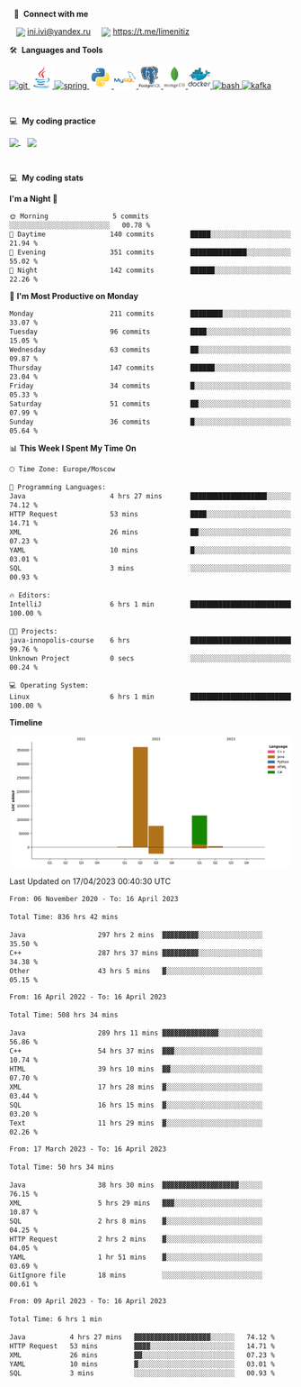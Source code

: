 <!-- https://github.com/lowlighter/metrics -->
<!-- https://www.vectorlogo.zone/ -->
<!-- https://www.svgrepo.com/ -->

&nbsp; 🔗 &nbsp;**Connect with me**
&nbsp; <p align="left">
        &nbsp;&nbsp;
        <span>
            <img align="center"
                src="https://user-images.githubusercontent.com/60324635/179626886-1219e9ee-75c0-42ed-a26b-d4ef24ed306c.svg"
                height="30px"/>
            ini.ivi@yandex.ru
        </span>
        &nbsp;&nbsp;&nbsp;
        <span>
            <img align="center"
                    src="https://user-images.githubusercontent.com/60324635/179626979-f490e684-520a-46a3-9f2e-1b3d291b8372.svg"
                    height="30px"/>
            https://t.me/limenitiz
        </span>
</p>

<!-- 
![Metrics](/github-metrics.svg)
<br>

![Wwakatime stats](https://github-readme-stats-taupe-two.vercel.app/api/wakatime?username=limenitiz&hide_title=true&hide_border=true&langs_count=5&bg_color=00000000&text_color=777) 
-->

🛠️ &nbsp;**Languages and Tools**
<p align="left">
    <a href="https://git-scm.com/" target="_blank" rel="noreferrer">
        <img src="https://www.vectorlogo.zone/logos/git-scm/git-scm-icon.svg"
            alt="git" width="40" height="40" />
    </a>
    <a href="https://www.java.com" target="_blank" rel="noreferrer"> <img
            src="https://raw.githubusercontent.com/devicons/devicon/master/icons/java/java-original.svg"
            alt="java" width="40" height="40" /> </a>
    <a href="https://spring.io/" target="_blank" rel="noreferrer">
        <img src="https://www.vectorlogo.zone/logos/springio/springio-icon.svg"
            alt="spring" width="40" height="40" />
    </a>
    <a href="https://www.python.org" target="_blank" rel="noreferrer">
        <img src="https://raw.githubusercontent.com/devicons/devicon/master/icons/python/python-original.svg"
            alt="python" width="40" height="40" />
    </a>
    <a href="https://www.mysql.com/" target="_blank" rel="noreferrer">
        <img src="https://raw.githubusercontent.com/devicons/devicon/master/icons/mysql/mysql-original-wordmark.svg"
            alt="mysql" width="40" height="40" />
    </a>
    <a href="https://www.postgresql.org" target="_blank" rel="noreferrer">
        <img src="https://raw.githubusercontent.com/devicons/devicon/master/icons/postgresql/postgresql-original-wordmark.svg"
            alt="postgresql" width="40" height="40" />
    </a>
    <a href="https://www.mongodb.com/" target="_blank" rel="noreferrer">
        <img src="https://raw.githubusercontent.com/devicons/devicon/master/icons/mongodb/mongodb-original-wordmark.svg"
            alt="mongodb" width="40" height="40" />
    </a>
    <a href="https://www.docker.com/" target="_blank" rel="noreferrer">
        <img src="https://raw.githubusercontent.com/devicons/devicon/master/icons/docker/docker-original-wordmark.svg"
            alt="docker" width="40" height="40" />
    </a>
    <a href="https://www.gnu.org/software/bash/" target="_blank" rel="noreferrer">
        <img src="https://www.vectorlogo.zone/logos/gnu_bash/gnu_bash-icon.svg"
            alt="bash" width="40" height="40" />
    </a>
    <a href="https://kafka.apache.org/" target="_blank" rel="noreferrer">
        <img src="https://www.vectorlogo.zone/logos/apache_kafka/apache_kafka-icon.svg"
            alt="kafka" width="40" height="40" />
    </a>
</p>
<br>

💻 &nbsp;**My coding practice**
<p align="left">
    <a href="https://www.leetcode.com/limenitiz" target="blank"><img align="center"
            src="https://upload.wikimedia.org/wikipedia/commons/0/0a/LeetCode_Logo_black_with_text.svg"
            height="40"/>
    </a>
    &nbsp;&nbsp;
    <a href="https://www.hackerrank.com/limenitiz" target="blank"><img align="center"
            src="https://d1ka33fs6lvw5x.cloudfront.net/hackerrank/assets/styleguide/logo_wordmark-f5c5eb61ab0a154c3ed9eda24d0b9e31.svg"
            height="40"/>
    </a>
</p>

<br>


💻 &nbsp;**My coding stats**

<!--START_SECTION:waka-readme-stats-total-->
**I'm a Night 🦉** 

```text
🌞 Morning                5 commits           ░░░░░░░░░░░░░░░░░░░░░░░░░   00.78 % 
🌆 Daytime                140 commits         █████░░░░░░░░░░░░░░░░░░░░   21.94 % 
🌃 Evening                351 commits         ██████████████░░░░░░░░░░░   55.02 % 
🌙 Night                  142 commits         ██████░░░░░░░░░░░░░░░░░░░   22.26 % 
```
📅 **I'm Most Productive on Monday** 

```text
Monday                   211 commits         ████████░░░░░░░░░░░░░░░░░   33.07 % 
Tuesday                  96 commits          ████░░░░░░░░░░░░░░░░░░░░░   15.05 % 
Wednesday                63 commits          ██░░░░░░░░░░░░░░░░░░░░░░░   09.87 % 
Thursday                 147 commits         ██████░░░░░░░░░░░░░░░░░░░   23.04 % 
Friday                   34 commits          █░░░░░░░░░░░░░░░░░░░░░░░░   05.33 % 
Saturday                 51 commits          ██░░░░░░░░░░░░░░░░░░░░░░░   07.99 % 
Sunday                   36 commits          █░░░░░░░░░░░░░░░░░░░░░░░░   05.64 % 
```


📊 **This Week I Spent My Time On** 

```text
🕑︎ Time Zone: Europe/Moscow

💬 Programming Languages: 
Java                     4 hrs 27 mins       ███████████████████░░░░░░   74.12 % 
HTTP Request             53 mins             ████░░░░░░░░░░░░░░░░░░░░░   14.71 % 
XML                      26 mins             ██░░░░░░░░░░░░░░░░░░░░░░░   07.23 % 
YAML                     10 mins             █░░░░░░░░░░░░░░░░░░░░░░░░   03.01 % 
SQL                      3 mins              ░░░░░░░░░░░░░░░░░░░░░░░░░   00.93 % 

🔥 Editors: 
IntelliJ                 6 hrs 1 min         █████████████████████████   100.00 % 

🐱‍💻 Projects: 
java-innopolis-course    6 hrs               █████████████████████████   99.76 % 
Unknown Project          0 secs              ░░░░░░░░░░░░░░░░░░░░░░░░░   00.24 % 

💻 Operating System: 
Linux                    6 hrs 1 min         █████████████████████████   100.00 % 
```

**Timeline**

![Lines of Code chart](https://raw.githubusercontent.com/limenitiz/limenitiz/master/assets/bar_graph.png)


 Last Updated on 17/04/2023 00:40:30 UTC
<!--END_SECTION:waka-readme-stats-total-->

<!--START_SECTION:wakaReadmeTotal-->

```text
From: 06 November 2020 - To: 16 April 2023

Total Time: 836 hrs 42 mins

Java                  297 hrs 2 mins  ▓▓▓▓▓▓▓▓▓░░░░░░░░░░░░░░░░   35.50 %
C++                   287 hrs 37 mins ▓▓▓▓▓▓▓▓▓░░░░░░░░░░░░░░░░   34.38 %
Other                 43 hrs 5 mins   ▓░░░░░░░░░░░░░░░░░░░░░░░░   05.15 %
```

<!--END_SECTION:wakaReadmeTotal-->

<!--START_SECTION:wakaReadmeYear-->

```text
From: 16 April 2022 - To: 16 April 2023

Total Time: 508 hrs 34 mins

Java                  289 hrs 11 mins ▓▓▓▓▓▓▓▓▓▓▓▓▓▓░░░░░░░░░░░   56.86 %
C++                   54 hrs 37 mins  ▓▓▓░░░░░░░░░░░░░░░░░░░░░░   10.74 %
HTML                  39 hrs 10 mins  ▓▓░░░░░░░░░░░░░░░░░░░░░░░   07.70 %
XML                   17 hrs 28 mins  ▓░░░░░░░░░░░░░░░░░░░░░░░░   03.44 %
SQL                   16 hrs 15 mins  ▓░░░░░░░░░░░░░░░░░░░░░░░░   03.20 %
Text                  11 hrs 29 mins  ▓░░░░░░░░░░░░░░░░░░░░░░░░   02.26 %
```

<!--END_SECTION:wakaReadmeYear-->

<!--START_SECTION:wakaReadmeMonth-->

```text
From: 17 March 2023 - To: 16 April 2023

Total Time: 50 hrs 34 mins

Java                  38 hrs 30 mins  ▓▓▓▓▓▓▓▓▓▓▓▓▓▓▓▓▓▓▓░░░░░░   76.15 %
XML                   5 hrs 29 mins   ▓▓▓░░░░░░░░░░░░░░░░░░░░░░   10.87 %
SQL                   2 hrs 8 mins    ▓░░░░░░░░░░░░░░░░░░░░░░░░   04.25 %
HTTP Request          2 hrs 2 mins    ▓░░░░░░░░░░░░░░░░░░░░░░░░   04.05 %
YAML                  1 hr 51 mins    ▓░░░░░░░░░░░░░░░░░░░░░░░░   03.69 %
GitIgnore file        18 mins         ░░░░░░░░░░░░░░░░░░░░░░░░░   00.61 %
```

<!--END_SECTION:wakaReadmeMonth-->

<!--START_SECTION:wakaReadmeWeek-->

```text
From: 09 April 2023 - To: 16 April 2023

Total Time: 6 hrs 1 min

Java           4 hrs 27 mins   ▓▓▓▓▓▓▓▓▓▓▓▓▓▓▓▓▓▓▓░░░░░░   74.12 %
HTTP Request   53 mins         ▓▓▓▓░░░░░░░░░░░░░░░░░░░░░   14.71 %
XML            26 mins         ▓▓░░░░░░░░░░░░░░░░░░░░░░░   07.23 %
YAML           10 mins         ▓░░░░░░░░░░░░░░░░░░░░░░░░   03.01 %
SQL            3 mins          ░░░░░░░░░░░░░░░░░░░░░░░░░   00.93 %
```

<!--END_SECTION:wakaReadmeWeek-->


